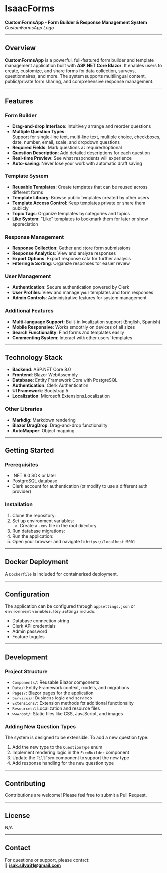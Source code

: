 # IsaacForms

**CustomFormsApp - Form Builder & Response Management System**  
*CustomFormsApp Logo*

---

## Overview

**CustomFormsApp** is a powerful, full-featured form builder and template management application built with **ASP.NET Core Blazor**. It enables users to create, customize, and share forms for data collection, surveys, questionnaires, and more. The system supports multilingual content, public/private form sharing, and comprehensive response management.

---

## Features

### Form Builder
- **Drag-and-drop Interface**: Intuitively arrange and reorder questions  
- **Multiple Question Types**:  
  Support for single-line text, multi-line text, multiple choice, checkboxes, date, number, email, scale, and dropdown questions  
- **Required Fields**: Mark questions as required/optional  
- **Question Description**: Add detailed descriptions for each question  
- **Real-time Preview**: See what respondents will experience  
- **Auto-saving**: Never lose your work with automatic draft saving  

### Template System
- **Reusable Templates**: Create templates that can be reused across different forms  
- **Template Library**: Browse public templates created by other users  
- **Template Access Control**: Keep templates private or share them publicly  
- **Topic Tags**: Organize templates by categories and topics  
- **Like System**: "Like" templates to bookmark them for later or show appreciation  

### Response Management
- **Response Collection**: Gather and store form submissions  
- **Response Analytics**: View and analyze responses  
- **Export Options**: Export response data for further analysis  
- **Filtering & Sorting**: Organize responses for easier review  

### User Management
- **Authentication**: Secure authentication powered by Clerk  
- **User Profiles**: View and manage your templates and form responses  
- **Admin Controls**: Administrative features for system management  

### Additional Features
- **Multi-language Support**: Built-in localization support (English, Spanish)  
- **Mobile Responsive**: Works smoothly on devices of all sizes  
- **Search Functionality**: Find forms and templates easily  
- **Commenting System**: Interact with other users' templates  

---

## Technology Stack

- **Backend**: ASP.NET Core 8.0  
- **Frontend**: Blazor WebAssembly  
- **Database**: Entity Framework Core with PostgreSQL  
- **Authentication**: Clerk Authentication  
- **UI Framework**: Bootstrap 5  
- **Localization**: Microsoft.Extensions.Localization  

### Other Libraries
- **Markdig**: Markdown rendering  
- **Blazor DragDrop**: Drag-and-drop functionality  
- **AutoMapper**: Object mapping  

---

## Getting Started

### Prerequisites
- .NET 8.0 SDK or later  
- PostgreSQL database  
- Clerk account for authentication (or modify to use a different auth provider)  

### Installation

1. Clone the repository:  
2. Set up environment variables:  
   - Create a `.env` file in the root directory  
3. Run database migrations:  
4. Run the application:  
5. Open your browser and navigate to `https://localhost:5001`  

---

## Docker Deployment

A `Dockerfile` is included for containerized deployment.

---

## Configuration

The application can be configured through `appsettings.json` or environment variables. Key settings include:

- Database connection string  
- Clerk API credentials  
- Admin password  
- Feature toggles  

---

## Development

### Project Structure

- `Components/`: Reusable Blazor components  
- `Data/`: Entity Framework context, models, and migrations  
- `Pages/`: Blazor pages for the application  
- `Services/`: Business logic and services  
- `Extensions/`: Extension methods for additional functionality  
- `Resources/`: Localization and resource files  
- `wwwroot/`: Static files like CSS, JavaScript, and images  

### Adding New Question Types

The system is designed to be extensible. To add a new question type:

1. Add the new type to the `QuestionType` enum  
2. Implement rendering logic in the `FormBuilder` component  
3. Update the `FillForm` component to support the new type  
4. Add response handling for the new question type  

---

## Contributing

Contributions are welcome! Please feel free to submit a Pull Request.

---

## License

N/A

---

## Contact

For questions or support, please contact:  
📧 **isak.silva81@gmail.com**